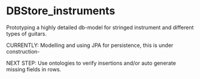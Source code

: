 # DBStore_instruments

Prototyping a highly detailed db-model for stringed instrument and different types of guitars. 

CURRENTLY: Modelling and using JPA for persistence, this is under construction- 

NEXT STEP: Use ontologies to verify insertions and/or auto generate missing fields in rows. 


